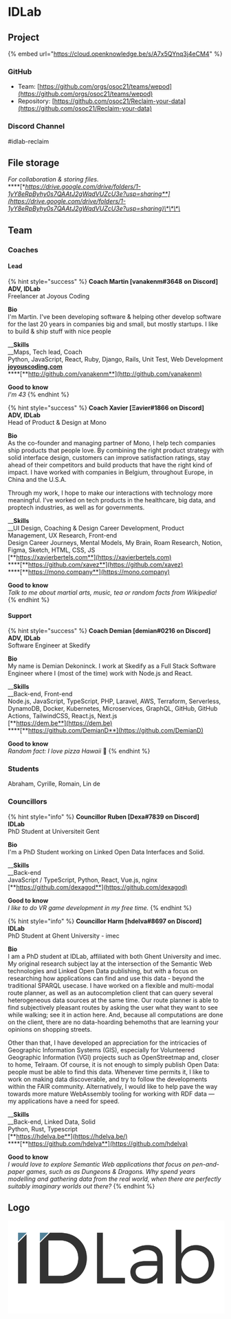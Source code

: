 # IDLab

## Project

{% embed url="https://cloud.openknowledge.be/s/A7x5QYnq3j4eCM4" %}

### GitHub

* Team: [https://github.com/orgs/osoc21/teams/wepod](https://github.com/orgs/osoc21/teams/wepod)
* Repository: [https://github.com/osoc21/Reclaim-your-data](https://github.com/osoc21/Reclaim-your-data)

### **Discord Channel**

\#idlab-reclaim

## File storage

_For collaboration & storing files._  
****[**https://drive.google.com/drive/folders/1-1yY8eRpByhy0s7QAAtJ2gWqdVUZcU3e?usp=sharing**](https://drive.google.com/drive/folders/1-1yY8eRpByhy0s7QAAtJ2gWqdVUZcU3e?usp=sharing)\*\*\*\*

## Team

### Coaches

#### Lead

{% hint style="success" %}
**Coach Martin \[vanakenm\#3648** **on Discord\]  
ADV, IDLab**  
Freelancer at Joyous Coding  
  
**Bio**  
I'm Martin. I've been developing software & helping other develop software for the last 20 years in companies big and small, but mostly startups. I like to build & ship stuff with nice people  
  
__**Skills**  
__Maps, Tech lead, Coach  
Python, JavaScript, React, Ruby, Django, Rails, Unit Test, Web Development  
[**joyouscoding.com**](http://joyouscoding.com)  
****[**http://github.com/vanakenm**](http://github.com/vanakenm)  
  
**Good to know**  
_I'm 43_
{% endhint %}

{% hint style="success" %}
**Coach Xavier \[Ξavier\#1866 on Discord\]  
ADV, IDLab**  
Head of Product & Design at Mono  
  
**Bio**  
As the co-founder and managing partner of Mono, I help tech companies ship products that people love. By combining the right product strategy with solid interface design, customers can improve satisfaction ratings, stay ahead of their competitors and build products that have the right kind of impact. I have worked with companies in Belgium, throughout Europe, in China and the U.S.A.

Through my work, I hope to make our interactions with technology more meaningful. I’ve worked on tech products in the healthcare, big data, and proptech industries, as well as for governments.  
  
__**Skills**  
__UI Design, Coaching & Design Career Development, Product Management, UX Research, Front-end  
Design Career Journeys, Mental Models, My Brain, Roam Research, Notion, Figma, Sketch, HTML, CSS, JS  
[**https://xavierbertels.com**](https://xavierbertels.com)  
****[**https://github.com/xavez**](https://github.com/xavez)  
****[**https://mono.company**](https://mono.company)  
  
**Good to know**  
_Talk to me about martial arts, music, tea or random facts from Wikipedia!_
{% endhint %}

#### Support

{% hint style="success" %}
**Coach Demian \[demian\#0216 on Discord\]  
ADV, IDLab**  
Software Engineer at Skedify  
  
**Bio**  
My name is Demian Dekoninck. I work at Skedify as a Full Stack Software Engineer where I \(most of the time\) work with Node.js and React.  
  
__**Skills**  
__Back-end, Front-end  
Node.js, JavaScript, TypeScript, PHP, Laravel, AWS, Terraform, Serverless, DynamoDB, Docker, Kubernetes, Microservices, GraphQL, GitHub, GitHub Actions, TailwindCSS, React.js, Next.js  
[**https://dem.be**](https://dem.be)  
****[**https://github.com/DemianD**](https://github.com/DemianD)  
  
**Good to know**  
_Random fact: I love pizza Hawaii_ 🍕
{% endhint %}

### Students

Abraham, Cyrille, Romain, Lin de

### Councillors

{% hint style="info" %}
**Councillor Ruben \[Dexa\#7839 on Discord\]  
IDLab**  
PhD Student at Universiteit Gent  
  
**Bio**  
I'm a PhD Student working on Linked Open Data Interfaces and Solid.  
  
__**Skills**  
__Back-end  
JavaScript / TypeScript, Python, React, Vue.js, nginx  
[**https://github.com/dexagod**](https://github.com/dexagod)  
  
**Good to know**  
_I like to do VR game development in my free time._
{% endhint %}

{% hint style="info" %}
**Councillor Harm \[hdelva\#8697 on Discord\]  
IDLab**  
PhD Student at Ghent University - imec  
  
**Bio**  
I am a PhD student at IDLab, affiliated with both Ghent University and imec. My original research subject lay at the intersection of the Semantic Web technologies and Linked Open Data publishing, but with a focus on researching how applications can find and use this data - beyond the traditional SPARQL usecase. I have worked on a flexible and multi-modal route planner, as well as an autocompletion client that can query several heterogeneous data sources at the same time. Our route planner is able to find subjectively pleasant routes by asking the user what they want to see while walking; see it in action here. And, because all computations are done on the client, there are no data-hoarding behemoths that are learning your opinions on shopping streets.

Other than that, I have developed an appreciation for the intricacies of Geographic Information Systems \(GIS\), especially for Volunteered Geographic Information \(VGI\) projects such as OpenStreetmap and, closer to home, Telraam. Of course, it is not enough to simply publish Open Data: people must be able to find this data. Whenever time permits it, I like to work on making data discoverable, and try to follow the developments within the FAIR community. Alternatively, I would like to help pave the way towards more mature WebAssembly tooling for working with RDF data — my applications have a need for speed.  
  
__**Skills**  
__Back-end, Linked Data, Solid  
Python, Rust, Typescript  
[**https://hdelva.be**](https://hdelva.be/)  
****[**https://github.com/hdelva**](https://github.com/hdelva)  
  
**Good to know**  
_I would love to explore Semantic Web applications that focus on pen-and-paper games, such as as Dungeons & Dragons. Why spend years modelling and gathering data from the real world, when there are perfectly suitably imaginary worlds out there?_
{% endhint %}

## Logo

![](../.gitbook/assets/idlab-logo.svg)



